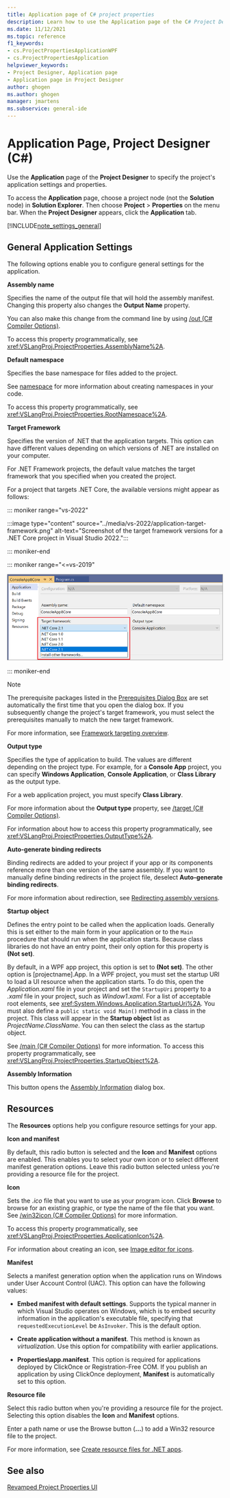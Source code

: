 ```yaml
---
title: Application page of C# project properties
description: Learn how to use the Application page of the C# Project Designer to specify the project's application settings and properties.
ms.date: 11/12/2021
ms.topic: reference
f1_keywords:
- cs.ProjectPropertiesApplicationWPF
- cs.ProjectPropertiesApplication
helpviewer_keywords:
- Project Designer, Application page
- Application page in Project Designer
author: ghogen
ms.author: ghogen
manager: jmartens
ms.subservice: general-ide
---
```

# Application Page, Project Designer (C#)


Use the **Application** page of the **Project Designer** to specify the project's application settings and properties.

To access the **Application** page, choose a project node (not the **Solution** node) in **Solution Explorer**. Then choose **Project** > **Properties** on the menu bar. When the **Project Designer** appears, click the **Application** tab.

[!INCLUDE[note_settings_general](../../data-tools/includes/note_settings_general_md.md)]

## General Application Settings

The following options enable you to configure general settings for the application.

**Assembly name**

Specifies the name of the output file that will hold the assembly manifest. Changing this property also changes the **Output Name** property.

You can also make this change from the command line by using [/out (C# Compiler Options)](/dotnet/csharp/language-reference/compiler-options/out-compiler-option).

To access this property programmatically, see <xref:VSLangProj.ProjectProperties.AssemblyName%2A>.

**Default namespace**

Specifies the base namespace for files added to the project.

See [namespace](/dotnet/csharp/language-reference/keywords/namespace) for more information about creating namespaces in your code.

To access this property programmatically, see <xref:VSLangProj.ProjectProperties.RootNamespace%2A>.

**Target Framework**

Specifies the version of .NET that the application targets. This option can have different values depending on which versions of .NET are installed on your computer.

For .NET Framework projects, the default value matches the target framework that you specified when you created the project.

For a project that targets .NET Core, the available versions might appear as follows:

::: moniker range="vs-2022"

:::image type="content" source="../media/vs-2022/application-target-framework.png" alt-text="Screenshot of the target framework versions for a .NET Core project in Visual Studio 2022.":::

::: moniker-end

::: moniker range="<=vs-2019"

![Target framework versions for a .NET Core project](../media/application-target-framework.png)

::: moniker-end

> [!NOTE]
> The prerequisite packages listed in the [Prerequisites Dialog Box](../../ide/reference/prerequisites-dialog-box.md) are set automatically the first time that you open the dialog box. If you subsequently change the project's target framework, you must select the prerequisites manually to match the new target framework.

For more information, see [Framework targeting overview](../../ide/visual-studio-multi-targeting-overview.md).

**Output type**

Specifies the type of application to build. The values are different depending on the project type. For example, for a **Console App** project, you can specify **Windows Application**, **Console Application**, or **Class Library** as the output type.

For a web application project, you must specify **Class Library**.

For more information about the **Output type** property, see [/target (C# Compiler Options)](/dotnet/csharp/language-reference/compiler-options/target-compiler-option).

For information about how to access this property programmatically, see <xref:VSLangProj.ProjectProperties.OutputType%2A>.

**Auto-generate binding redirects**

Binding redirects are added to your project if your app or its components reference more than one version of the same assembly. If you want to manually define binding redirects in the project file, deselect **Auto-generate binding redirects**.

For more information about redirection, see [Redirecting assembly versions](/dotnet/framework/configure-apps/redirect-assembly-versions).

**Startup object**

Defines the entry point to be called when the application loads. Generally this is set either to the main form in your application or to the `Main` procedure that should run when the application starts. Because class libraries do not have an entry point, their only option for this property is **(Not set)**.

By default, in a WPF app project, this option is set to **(Not set)**. The other option is \[projectname].App. In a WPF project, you must set the startup URI to load a UI resource when the application starts. To do this, open the *Application.xaml* file in your project and set the `StartupUri` property to a *.xaml* file in your project, such as *Window1.xaml*. For a list of acceptable root elements, see <xref:System.Windows.Application.StartupUri%2A>. You must also define a `public static void Main()` method in a class in the project. This class will appear in the **Startup object** list as *ProjectName.ClassName*. You can then select the class as the startup object.

See [/main (C# Compiler Options)](/dotnet/csharp/language-reference/compiler-options/main-compiler-option) for more information. To access this property programmatically, see <xref:VSLangProj.ProjectProperties.StartupObject%2A>.

**Assembly Information**

This button opens the [Assembly Information](../../ide/reference/assembly-information-dialog-box.md) dialog box.

## Resources

The **Resources** options help you configure resource settings for your app.

**Icon and manifest**

By default, this radio button is selected and the **Icon** and **Manifest** options are enabled. This enables you to select your own icon or to select different manifest generation options. Leave this radio button selected unless you're providing a resource file for the project.

**Icon**

Sets the *.ico* file that you want to use as your program icon. Click **Browse** to browse for an existing graphic, or type the name of the file that you want. See [/win32icon (C# Compiler Options)](/dotnet/csharp/language-reference/compiler-options/win32icon-compiler-option) for more information.

To access this property programmatically, see <xref:VSLangProj.ProjectProperties.ApplicationIcon%2A>.

For information about creating an icon, see [Image editor for icons](/cpp/windows/image-editor-for-icons).

**Manifest**

Selects a manifest generation option when the application runs on Windows under User Account Control (UAC). This option can have the following values:

- **Embed manifest with default settings**. Supports the typical manner in which Visual Studio operates on Windows, which is to embed security information in the application's executable file, specifying that `requestedExecutionLevel` be `AsInvoker`. This is the default option.

- **Create application without a manifest**. This method is known as *virtualization*. Use this option for compatibility with earlier applications.

- **Properties\app.manifest**. This option is required for applications deployed by ClickOnce or Registration-Free COM. If you publish an application by using ClickOnce deployment, **Manifest** is automatically set to this option.

**Resource file**

Select this radio button when you're providing a resource file for the project. Selecting this option disables the **Icon** and **Manifest** options.

Enter a path name or use the Browse button (**...**) to add a Win32 resource file to the project.

For more information, see [Create resource files for .NET apps](/dotnet/framework/resources/creating-resource-files-for-desktop-apps).

## See also

[Revamped Project Properties UI](https://devblogs.microsoft.com/visualstudio/revamped-project-properties-ui/)